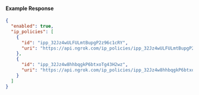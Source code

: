 <!-- Code generated for API Clients. DO NOT EDIT. -->

#### Example Response

```json
{
  "enabled": true,
  "ip_policies": [
    {
      "id": "ipp_32Jz4wULFULmtBupgP2z96c1cRY",
      "uri": "https://api.ngrok.com/ip_policies/ipp_32Jz4wULFULmtBupgP2z96c1cRY"
    },
    {
      "id": "ipp_32Jz4w8hhbqgkP6btxoTg43H2wz",
      "uri": "https://api.ngrok.com/ip_policies/ipp_32Jz4w8hhbqgkP6btxoTg43H2wz"
    }
  ]
}
```
